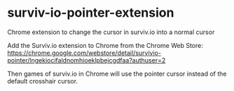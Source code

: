 # surviv-io-pointer-extension
Chrome extension to change the cursor in surviv.io into a normal cursor

Add the Surviv.io extension to Chrome from the Chrome Web Store: https://chrome.google.com/webstore/detail/survivio-pointer/lngekiocifaldnomhioeklpbejcgdfaa?authuser=2

Then games of surviv.io in Chrome will use the pointer cursor instead of the default crosshair cursor.
